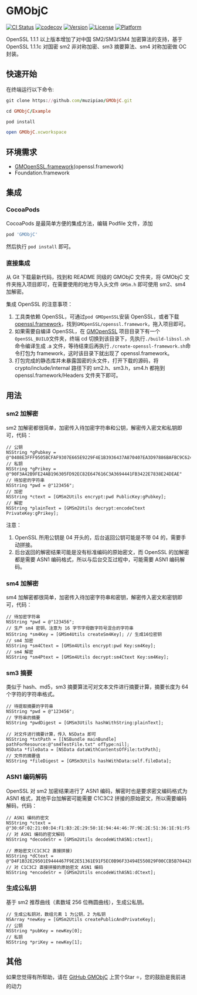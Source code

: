 # GMObjC

[![CI Status](https://img.shields.io/travis/muzipiao/GMObjC.svg?style=flat)](https://travis-ci.org/muzipiao/GMObjC)
[![codecov](https://codecov.io/gh/muzipiao/GMObjC/branch/master/graph/badge.svg)](https://codecov.io/gh/muzipiao/GMObjC)
[![Version](https://img.shields.io/cocoapods/v/GMObjC.svg?style=flat)](https://cocoapods.org/pods/GMObjC)
[![License](https://img.shields.io/cocoapods/l/GMObjC.svg?style=flat)](https://cocoapods.org/pods/GMObjC)
[![Platform](https://img.shields.io/cocoapods/p/GMObjC.svg?style=flat)](https://cocoapods.org/pods/GMObjC)

OpenSSL 1.1.1 以上版本增加了对中国 SM2/SM3/SM4 加密算法的支持，基于 OpenSSL 1.1.1c 对国密 sm2 非对称加密、sm3 摘要算法、sm4 对称加密做 OC 封装。

## 快速开始

在终端运行以下命令:

```ruby
git clone https://github.com/muzipiao/GMObjC.git

cd GMObjC/Example

pod install

open GMObjC.xcworkspace
```

## 环境需求

* [GMOpenSSL.framework](https://github.com/muzipiao/GMOpenSSL)(openssl.framework)
* Foundation.framework

## 集成

### CocoaPods

CocoaPods 是最简单方便的集成方法，编辑 Podfile 文件，添加

```ruby
pod 'GMObjC'
```

然后执行 `pod install` 即可。

### 直接集成

从 Git 下载最新代码，找到和 README 同级的 GMObjC 文件夹，将 GMObjC 文件夹拖入项目即可，在需要使用的地方导入头文件 `GMSm.h` 即可使用 sm2、sm4 加解密。

集成 OpenSSL 的注意事项：

1. 工具类依赖 OpenSSL，可通过`pod GMOpenSSL`安装 OpenSSL，或者下载 [openssl.framework](https://github.com/muzipiao/GMOpenSSL)，找到`GMOpenSSL/openssl.framework`，拖入项目即可。
2. 如果需要自编译 OpenSSL，在 [GMOpenSSL](https://github.com/muzipiao/GMOpenSSL) 项目目录下有一个`OpenSSL_BUILD`文件夹，终端 cd 切换到该目录下，先执行`./build-libssl.sh`命令编译生成 .a 文件，等待结束后再执行`./create-openssl-framework.sh`命令打包为 framework，这时该目录下就出现了 openssl.framework。
3. 打包完成的静态库并未暴露国密的头文件，打开下载的源码，将 crypto/include/internal 路径下的 sm2.h、sm3.h，sm4.h 都拖到 openssl.framework/Headers 文件夹下即可。

## 用法

### sm2 加解密

sm2 加解密都很简单，加密传入待加密字符串和公钥，解密传入密文和私钥即可，代码：

```objc
// 公钥
NSString *gPubkey = @"0408E3FFF9505BCFAF9307E665E9229F4E1B3936437A870407EA3D97886BAFBC9C624537215DE9507BC0E2DD276CF74695C99DF42424F28E9004CDE4678F63D698";
// 私钥
NSString *gPrikey = @"90F3A42B9FE24AB196305FD92EC82E647616C3A3694441FB3422E7838E24DEAE"
// 待加密的字符串
NSString *pwd = @"123456";
// 加密
NSString *ctext = [GMSm2Utils encrypt:pwd PublicKey:gPubkey];
// 解密
NSString *plainText = [GMSm2Utils decrypt:encodeCtext PrivateKey:gPrikey];

```

注意：

1. OpenSSL 所用公钥是 04 开头的，后台返回公钥可能是不带 04 的，需要手动拼接。
2. 后台返回的解密结果可能是没有标准编码的原始密文，而 OpenSSL 的加解密都是需要 ASN1 编码格式，所以与后台交互过程中，可能需要 ASN1 编码解码。

### sm4 加解密

sm4 加解密都很简单，加密传入待加密字符串和密钥，解密传入密文和密钥即可，代码：

```objc
// 待加密字符串
NSString *pwd = @"123456";
// 生产 sm4 密钥，注意为 16 字节字母数字符号混合的字符串
NSString *sm4Key = [GMSm4Utils createSm4Key]; // 生成16位密钥
// sm4 加密
NSString *sm4Ctext = [GMSm4Utils encrypt:pwd Key:sm4Key];
// sm4 解密
NSString *sm4Ptext = [GMSm4Utils decrypt:sm4Ctext Key:sm4Key];
```

### sm3 摘要

类似于 hash、md5，sm3 摘要算法可对文本文件进行摘要计算，摘要长度为 64 个字符的字符串格式。

```objc
// 待提取摘要的字符串
NSString *pwd = @"123456";
// 字符串的摘要
NSString *pwdDigest = [GMSm3Utils hashWithString:plainText];

// 对文件进行摘要计算，传入 NSData 即可
NSString *txtPath = [[NSBundle mainBundle] pathForResource:@"sm4TestFile.txt" ofType:nil];
NSData *fileData = [NSData dataWithContentsOfFile:txtPath];
// 文件的摘要值
NSString *fileDigest = [GMSm3Utils hashWithData:self.fileData];
```

### ASN1 编码解码

OpenSSL 对 sm2 加密结果进行了 ASN1 编码，解密时也是要求密文编码格式为 ASN1 格式，其他平台加解密可能需要 C1C3C2 拼接的原始密文，所以需要编码解码，代码：

```objc
// ASN1 编码的密文
NSString *ctext = @"30:6F:02:21:00:D4:F1:B3:2E:29:50:1E:94:44:46:7F:9E:2E:51:36:1E:91:F5:EC:0B:96:F3:34:94:E5:50:82:9F:00:CC:B5:B7:02:20:04:42:83:DF:76:21:B2:9C:EB:7F:64:8B:B4:7A:3C:BF:FE:97:47:E4:D2:BD:47:44:C9:DA:1D:68:12:23:43:D6:04:20:45:F6:AB:54:22:71:63:93:95:3B:58:E3:8D:90:32:B7:A1:D8:76:2B:B8:16:F2:6A:83:51:77:44:2D:28:2C:D2:04:06:62:9F:38:6A:77:76";
// 对 ASN1 编码的密文解码
NSString *decodeStr = [GMSm2Utils decodeWithASN1:ctext];

// 原始密文(C1C3C2 直接拼接)
NSString *dCtext = @"D4F1B32E29501E9444467F9E2E51361E91F5EC0B96F33494E550829F00CCB5B7044283DF7621B29CEB7F648BB47A3CBFFE9747E4D2BD4744C9DA1D68122343D645F6AB5422716393953B58E38D9032B7A1D8762BB816F26A835177442D282CD2629F386A7776";
// 对 C1C3C2 直接拼接的原始密文 ASN1 编码
NSString *encodeStr = [GMSm2Utils encodeWithASN1:dCtext];

```

### 生成公私钥

基于 sm2 推荐曲线（素数域 256 位椭圆曲线），生成公私钥。

```objc
// 生成公私钥对，数组元素 1 为公钥，2 为私钥
NSArray *newKey = [GMSm2Utils createPublicAndPrivateKey];
// 公钥
NSString *pubKey = newKey[0];
// 私钥
NSString *priKey = newKey[1];
```

## 其他

如果您觉得有所帮助，请在 [GitHub GMObjC](https://github.com/muzipiao/GMObjC) 上赏个Star ⭐️，您的鼓励是我前进的动力
